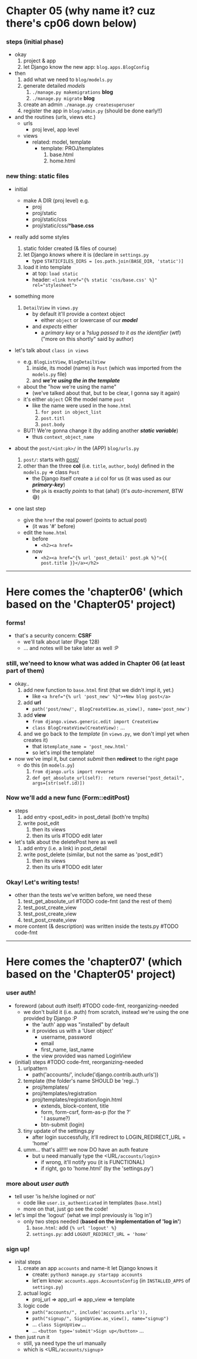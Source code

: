 # Chapter 05 (why name it? cuz there's cp06 down below)

### steps (initial phase)
- okay 
    1. project & app 
    2. let Django know the new app: ```blog.apps.BlogConfig```
- then 
    1. add what we need to ```blog/models.py```
    2. generate detailed *models* 
        1. ```./manage.py makemigrations``` **blog**
        2. ```./manage.py migrate``` **blog**
    3. create an admin ```./manage.py createsuperuser```
    4. register the app in ```blog/admin.py``` (should be done early!!)
- and the routines (urls, views etc.)
    - urls 
        - proj level, app level
    - views
        - related: model, template 
            - template: PROJ/templates
                1. base.html
                2. home.html 


### new thing: **static files**
- initial 
    - make A DIR (proj level) e.g. 
        - proj
        - proj/static
        - proj/static/css
        - proj/static/css/***base.css**
- really add some styles 
    1. static folder created (& files of course) 
    2. let Django *knows* where it is (declare in ```settings.py```
        - type ```STATICFILES_DIRS = [os.path.join(BASE_DIR, 'static')]``` 
    3. load it into template
        - at top: ```load static```
        - header: ```<link href="{% static 'css/base.css' %}" rel="stylesheet">```

- something more 
    1. ```DetailView``` in ```views.py```
        - by default it'll provide a context object 
            - either ```object``` or lowercase of our ***model***
        - and *expects* either 
            - a *primary key* or a ?*slug passed to it as the identifier* (wtf) ("more on this shortly" said by author)

- let's talk about ```class in views```
    - e.g. ```BlogListView```, ```BlogDetailView```
        1. inside, its model (name) is ```Post``` (which was imported from the ```models.py``` file)
        2. and ***we're using the in the template***
    - about the "how we're using the name"
        - (we've talked about that, but to be clear, I gonna say it again)
    - it's either ```object``` OR the model name ```post``` 
        - like the name were used in the ```home.html```
            1. ```for post in object_list```
            2. ```post.titl```
            3. ```post.body```
    - BUT! We're gonna change it (by adding another ***static variable***)
        - thus ```context_object_name```


- about the ```post/<int:pk>/``` in the (APP) ```blog/urls.py```
    1. ```post/```: starts with [post/](post/)
    2. other than the three **col** (i.e. ```title```, ```author```, ```body```) defined in the ```models.py``` => class ```Post```
        - the Django itself create a ```id``` col for us (it was used as our ***primary-key***)
        - the ```pk``` is exactly *points* to that (aha!) (it's *auto-increment*, BTW 😅)

- one last step
    - give the ```href``` the real power! (points to actual post)
        - (it was '#' before)
    - edit the ```home.html```
        - before 
            - ```<h2><a href=```
        - now
            - ```<h2><a href="{% url 'post_detail' post.pk %}">{{ post.title }}</a></h2>```


<hr>

# Here comes the 'chapter06' (which based on the 'Chapter05' project)

### forms! 
- that's a security concern: **CSRF** 
    - we'll talk about later (Page 128) 
    - ... and notes will be take later as well :P
  
### still, we'need to know what was added in Chapter 06 (at least part of them)
- okay.. 
    1. add new function to ```base.html``` first (that we didn't impl it, yet.)
        - like ```<a href="{% url 'post_new' %}">+New blog post</a>```
    2. add **url**
        - ```path('post/new/', BlogCreateView.as_view(), name='post_new')```
    3. add **view**
        - ```from django.views.generic.edit import CreateView```
        - ```class BlogCreateView(CreateView):``` ... 
    4. and we go back to the *template* (in ```views.py```, we don't impl yet when creates it)
        - that is```template_name = 'post_new.html'```
        - so let's impl the template! 
- now we've impl it, but cannot *submit* then **redirect** to the right page
    - do this (in ```models.py```)
        1. ```from django.urls import reverse```
        2. ```def get_absolute_url(self):  return reverse("post_detail", args=[str(self.id)])```


### Now we'll add a new func (Form::editPost)
- steps 
    1. add entry <post_edit> in post_detail (both're tmplts)
    2. write post_edit   
        1. then its views 
        2. then its urls #TODO edit later
- let's talk about the deletePost here as well
    1. add entry (i.e. a link) in post_detail 
    2. write post_delete (similar, but not the same as 'post_edit')
        1. then its views 
        2. then its urls #TODO edit later 


### Okay! Let's writing tests! 
- other than the tests we've written before, we need these 
    1. test_get_absolute_url #TODO code-fmt (and the rest of them)
    2. test_post_create_view
    3. test_post_create_view
    4. test_post_create_view
- more content (& description) was written inside the tests.py #TODO code-fmt


<hr>

# Here comes the 'chapter07' (which <also> based on the 'Chapter05' project)

### user auth! 
- foreword (about *auth* itself) #TODO code-fmt, reorganizing-needed
    - we don't build it (i.e. auth) from scratch, instead we're using the one provided by Django :P
        - the 'auth' app was "installed" by default 
        - it provides us with a 'User object'
            - username, password 
            - email 
            - first_name, last_name 
        - the view provided was named LoginView 
- (initial) steps #TODO code-fmt, reorganizing-needed
    1. urlpattern 
        - path('accounts/', include('django.contrib.auth.urls')) 
    2. template (the folder's name SHOULD be 'regi..')
        - proj/templates/
        - proj/templates/registration
        - proj/templates/registration/login.html
            - extends, block-content, title 
            - form, form-csrf, form-as-p (for the ?'<br>' I assume?) 
            - btn-submit (login)
    3. tiny update of the settings.py 
        - after login successfully, it'll redirect to LOGIN_REDIRECT_URL = 'home' 
    4. umm... that's all!!!! we now DO have an auth feature
        - but u need manually type the <URL```/accounts/login```> 
            - if wrong, it'll notify you (it is FUNCTIONAL)
            - if right, go to 'home.html' (by the 'settings.py')

### more about *user auth*
- tell user 'is he/she logined or not' 
    - code like ```user.is_authenticated``` in templates (```base.html```)
    - more on that, just go see the code!
- let's impl the 'logout' (what we impl previously is 'log in') 
    - only two steps needed (**based on the implementation of 'log in'**)
        1. ```base.html```: add ```{% url 'logout' %}``` 
        2. ```settings.py```: add ```LOGOUT_REDIRECT_URL = 'home'```

### sign up! 
- inital steps 
    1. create an app ```accounts``` and name-it let Django knows it
        - create: ```python3 manage.py startapp accounts```
        - let'em know: ```accounts.apps.AccountsConfig``` (in ```INSTALLED_APPS``` of ```settings.py```)
    2. actual logic 
        - proj_url => app_url => app_view => template 
    3. logic code 
        - ```path("accounts/", include('accounts.urls')),```
        - ```path("signup/", SignUpView.as_view(), name="signup")```
        - ... ```class SignUpView``` ... 
        - ... ```<button type='submit'>Sign up</button>``` ...
- then just run it
    - still, ya need type the url manually
    - which is <URL```/accounts/signup```>